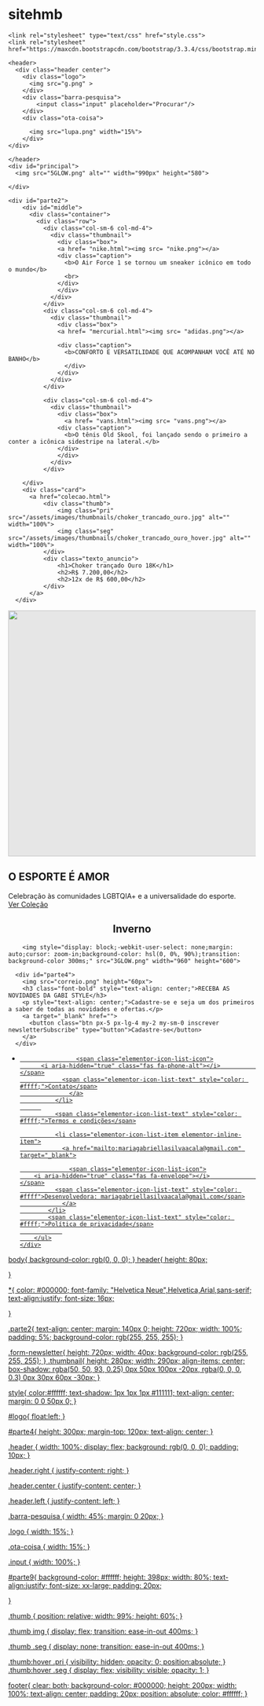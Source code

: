 # sitehmb
<!DOCTYPE html>
<html lang="pr-br">

<head>
    
    <link rel="stylesheet" type="text/css" href="style.css">
    <link rel="stylesheet" href="https://maxcdn.bootstrapcdn.com/bootstrap/3.3.4/css/bootstrap.min.css">
    
    
  <script src="https://ajax.googleapis.com/ajax/libs/jquery/1.11.3/jquery.min.js"></script>
  <script src="https://maxcdn.bootstrapcdn.com/bootstrap/3.3.5/js/bootstrap.min.js"></script>
</head>
<style>
  
</style>
<body>
  
   
    <header>
      <div class="header center">
        <div class="logo">
          <img src="g.png" >
        </div>
        <div class="barra-pesquisa">
            <input class="input" placeholder="Procurar"/> 
        </div>
        <div class="ota-coisa">
       
          <img src="lupa.png" width="15%">
        </div>      
    </div>
        
    </header>
    <div id="principal">
      <img src="5GLOW.png" alt="" width="990px" height="580">

    </div>

    <div id="parte2">
        <div id="middle">
          <div class="container">
            <div class="row">
              <div class="col-sm-6 col-md-4">
                <div class="thumbnail">
                  <div class="box">
                  <a href= "nike.html"><img src= "nike.png"></a>
                  <div class="caption">
                    <b>O Air Force 1 se tornou um sneaker icônico em todo o mundo</b>
                    <br>
                  </div>
                  </div>
                </div>
              </div>
              <div class="col-sm-6 col-md-4">
                <div class="thumbnail">
                  <div class="box">
                  <a href= "mercurial.html"><img src= "adidas.png"></a>
                  
                  <div class="caption">
                    <b>CONFORTO E VERSATILIDADE QUE ACOMPANHAM VOCÊ ATÉ NO BANHO</b>
                    </div>
                  </div>
                </div>
              </div>
              
              <div class="col-sm-6 col-md-4">
                <div class="thumbnail">
                  <div class="box">
                    <a href= "vans.html"><img src= "vans.png"></a>
                  <div class="caption">
                    <b>O tênis Old Skool, foi lançado sendo o primeiro a conter a icônica sidestripe na lateral.</b>
                  </div>
                  </div>
                </div>
              </div>
              
        </div>
        <div class="card">
          <a href="colecao.html">
              <div class="thumb">
                  <img class="pri" src="/assets/images/thumbnails/choker_trancado_ouro.jpg" alt="" width="100%">
                  <img class="seg" src="/assets/images/thumbnails/choker_trancado_ouro_hover.jpg" alt="" width="100%">
              </div>
              <div class="texto_anuncio">
                  <h1>Choker trançado Ouro 18K</h1>
                  <h2>R$ 7.200,00</h2>
                  <h2>12x de R$ 600,00</h2>
              </div>
          </a>
      </div>
  </div>
  </div>
        <img style="display: block;-webkit-user-select: none;margin: auto;cursor: zoom-in;background-color: hsl(0, 0%, 90%);transition: background-color 300ms;" src="https://images.lojanike.com.br/hotsitevitrine/ni/0/1656949537/assets/img/be-true-desk.jpg" width="980" height="500">
              <div class="block-copy block-copy--dt-text-center block-copy--dt-black block-copy--mb-black">
                <h2 class="block-copy__maintitle">O ESPORTE É AMOR</h2>
                <span class="block-copy__subtitle block-copy__subtitle--full" style="display: block">Celebração às comunidades LGBTQIA+ e a universalidade do esporte.</span>
                <div class="block-copy__bt-area">
                  <a href="colecao.html" data-bannerposition="p2" class="t4bt t4bt--dt-black t4bt--mb-black" style="margin-bottom: 10px">Ver Coleção</a>
                </div>
        <div class="block-copy block-copy--dt-text-center block-copy--dt-black block-copy--mb-black">
          <h2 class="block-copy__maintitle" style="text-align: center;">Inverno</h2>
          </div>
        
        <img style="display: block;-webkit-user-select: none;margin: auto;cursor: zoom-in;background-color: hsl(0, 0%, 90%);transition: background-color 300ms;" src="3GLOW.png" width="960" height="600">

      <div id="parte4">
        <img src="correio.png" height="60px">
        <h3 class="font-bold" style="text-align: center;">RECEBA AS NOVIDADES DA GABI STYLE</h3>
        <p style="text-align: center;">Cadastre-se e seja um dos primeiros a saber de todas as novidades e ofertas.</p>
        <a target="_blank" href="">
          <button class="btn px-5 px-lg-4 my-2 my-sm-0 inscrever newsletterSubscribe" type="button">Cadastre-se</button>
        </a>
      </div>
    
</body>
<footer>
  <div class="elementor-element elementor-element-d3ace5c elementor-icon-list--layout-inline elementor-mobile-align-center elementor-list-item-link-full_width elementor-widget elementor-widget-icon-list" data-id="d3ace5c" data-element_type="widget" data-widget_type="icon-list.default">
    <div class="elementor-widget-container">
      <ul class="elementor-icon-list-items elementor-inline-items">
          <li class="elementor-icon-list-item elementor-inline-item">
                  <a href="https://api.whatsapp.com/send?1=pt_BR&#038;phone=+558183437123">

                    <span class="elementor-icon-list-icon">
          <i aria-hidden="true" class="fas fa-phone-alt"></i>						</span>
                <span class="elementor-icon-list-text" style="color: #ffff;">Contato</span>
                  </a>
              </li>
          
              <span class="elementor-icon-list-text" style="color: #ffff;">Termos e condições</span>

              <li class="elementor-icon-list-item elementor-inline-item">
                <a href="mailto:mariagabriellasilvaacala@gmail.com" target="_blank">

                  <span class="elementor-icon-list-icon">
        <i aria-hidden="true" class="fas fa-envelope"></i>						</span>
              <span class="elementor-icon-list-text" style="color: #ffff">Desenvolvedora: mariagabriellasilvaacala@gmail.com</span>
                </a>
            </li>
            <span class="elementor-icon-list-text" style="color: #ffff;">Política de privacidade</span>
                
        </ul>
    </div>
  </div>
</footer>

</html>
body{
  background-color: rgb(0, 0, 0);
}
header{
  height: 80px;
 
}



*{ 
  color: #000000;
  font-family: "Helvetica Neue",Helvetica,Arial,sans-serif;
  text-align:justify;
  font-size: 16px;
  
}

.parte2{
  text-align: center;
  margin: 140px 0;
  height: 720px;
  width: 100%;
  padding: 5%;
  background-color: rgb(255, 255, 255);
}

.form-newsletter{
  height: 720px;
  width: 40px;
  background-color: rgb(255, 255, 255);
}
.thumbnail{
  height: 280px;
  width: 290px;
  align-items: center;
  box-shadow: rgba(50, 50, 93, 0.25) 0px 50px 100px -20px, rgba(0, 0, 0, 0.3) 0px 30px 60px -30px;
}



style{
  color:#ffffff;
  text-shadow: 1px 1px 1px #111111;
  text-align: center;
  margin: 0 0 50px 0;
}



#logo{
  float:left;
}



#parte4{
  height: 300px;
  margin-top: 120px;
  text-align: center;
}



.header {
  width: 100%;
  display: flex;
  background: rgb(0, 0, 0);
  padding: 10px;
}

.header.right {
  justify-content: right;
}

.header.center {
   justify-content: center;
}

.header.left {
  justify-content: left;
}

.barra-pesquisa {
  width: 45%;
  margin: 0 20px;
}

.logo {
  width: 15%;
}

.ota-coisa {
  width: 15%;
}

.input {
  width: 100%;
}

#parte9{
  background-color: #ffffff;
  height: 398px;
  width: 80%;
  text-align:justify;
  font-size: xx-large;
  padding: 20px;

}

.thumb {
  position: relative;
  width: 99%;
  height: 60%;
}

.thumb img {
  display: flex;
  transition: ease-in-out 400ms;
}

.thumb .seg {
  display: none;
  transition: ease-in-out 400ms;
}

.thumb:hover .pri {
  visibility: hidden;
  opacity: 0;
  position:absolute;
}
.thumb:hover .seg {
  display: flex;
  visibility: visible;
  opacity: 1;
}

footer{
  clear: both;
  background-color: #000000;
  height: 200px;
  width: 100%;
  text-align: center;
  padding: 20px;
  position: absolute;
  color: #ffffff;
}

